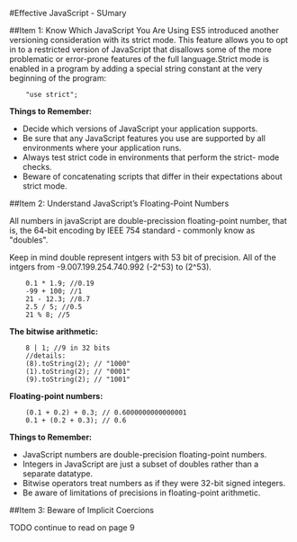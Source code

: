 #Effective JavaScript - SUmary

##Item 1: Know Which JavaScript You Are Using
ES5 introduced another versioning consideration with its strict mode.
This feature allows you to opt in to a restricted version of JavaScript
that disallows some of the more problematic or error-prone features
of the full language.Strict mode is enabled in a
program by adding a special string constant at the very beginning of
the program:

        "use strict";

**Things to Remember:**

* Decide which versions of JavaScript your application supports.
* Be sure that any JavaScript features you use are supported by all
environments where your application runs.
* Always test strict code in environments that perform the strict-
mode checks.
* Beware of concatenating scripts that differ in their expectations
about strict mode.

##Item 2: Understand JavaScript’s Floating-Point Numbers

All numbers in javaScript are double-precission floating-point number, that is,
the 64-bit encoding by IEEE 754 standard - commonly know as "doubles".

Keep in mind double represent intgers with 53 bit of precision. All of the
intgers from -9.007.199.254.740.992 (-2^53) to (2^53).


        0.1 * 1.9; //0.19
        -99 + 100; //1
        21 - 12.3; //8.7
        2.5 / 5; //0.5
        21 % 8; //5

**The bitwise arithmetic:**

        8 | 1; //9 in 32 bits
        //details:
        (8).toString(2); // "1000"
        (1).toString(2); // "0001"
        (9).toString(2); // "1001"
    
**Floating-point numbers:**

        (0.1 + 0.2) + 0.3; // 0.6000000000000001
        0.1 + (0.2 + 0.3); // 0.6

**Things to Remember:**

* JavaScript numbers are double-precision floating-point numbers.
* Integers in JavaScript are just a subset of doubles rather than a
separate datatype.
* Bitwise operators treat numbers as if they were 32-bit signed integers.
* Be aware of limitations of precisions in floating-point arithmetic.

##Item 3: Beware of Implicit Coercions

TODO continue to read on page 9
